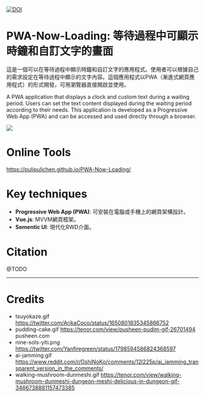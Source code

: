 [![DOI](https://zenodo.org/badge/646650899.svg)](https://zenodo.org/doi/10.5281/zenodo.11508527)

# PWA-Now-Loading: 等待過程中可顯示時鐘和自訂文字的畫面

這是一個可以在等待過程中顯示時鐘和自訂文字的應用程式。使用者可以根據自己的需求設定在等待過程中顯示的文字內容。這個應用程式以PWA（漸進式網頁應用程式）的形式開發，可用瀏覽器直接開啟並使用。

A PWA application that displays a clock and custom text during a waiting period. Users can set the text content displayed during the waiting period according to their needs. This application is developed as a Progressive Web App (PWA) and can be accessed and used directly through a browser.

![](https://blogger.googleusercontent.com/img/a/AVvXsEhLO9sK9N0E9WwaTRCtDsGM-zW6OQdOenkjmqX7aDycA_OxyyTFqJ177z9AH6zmDfhFG1GAqJ3t1LP7_sg1r857xDmyhTrQWBwaDmAxkJ0S3kQILr6ASulGWjziAQaCp9lG8VKmFupjWo-eIyIeLo3JmpxFqUa0iybaKTPzT79kcZXx6ca_guNYkg)

# Online Tools

https://pulipulichen.github.io/PWA-Now-Loading/

# Key techniques

- **Progressive Web App (PWA)**: 可安裝在電腦或手機上的網頁架構設計。
- **Vue.js**: MVVM網頁框架。
- **Sementic UI**: 現代化RWD介面。

# Citation

@TODO

----

# Credits

- tsuyokaze.gif https://twitter.com/ArikaCoco/status/1650801835345866752
- pudding-cake.gif https://tenor.com/view/pusheen-pudim-gif-26701494 pusheen.com
- nine-sols-yiti.png https://twitter.com/Yanfiregreen/status/1798594586824368597
- ai-jamming.gif https://www.reddit.com/r/OshiNoKo/comments/12l225p/ai_jamming_transparent_version_in_the_comments/
- walking-mushroom-dunmeshi.gif https://tenor.com/view/walking-mushroom-dunmeshi-dungeon-meshi-delicious-in-dungeon-gif-3466738881157473385